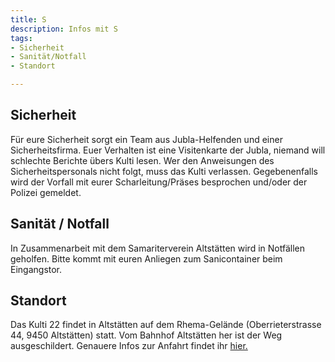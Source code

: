 ```yaml
---
title: S
description: Infos mit S
tags:
- Sicherheit
- Sanität/Notfall
- Standort

---
```

## Sicherheit

Für eure Sicherheit sorgt ein Team aus Jubla-Helfenden und einer Sicherheitsfirma. Euer Verhalten ist eine Visitenkarte der Jubla, niemand will schlechte Berichte übers Kulti lesen. Wer den Anweisungen des Sicherheitspersonals nicht folgt, muss das Kulti verlassen. Gegebenenfalls wird der Vorfall mit eurer Scharleitung/Präses besprochen und/oder der Polizei gemeldet.

## Sanität / Notfall

In Zusammenarbeit mit dem Samariterverein Altstätten wird in Notfällen geholfen. Bitte kommt mit euren Anliegen zum Sanicontainer beim Eingangstor.

## Standort

Das Kulti 22 findet in Altstätten auf dem Rhema-Gelände (Oberrieterstrasse 44, 9450 Altstätten) statt. Vom Bahnhof Altstätten her ist der Weg ausgeschildert. Genauere Infos zur Anfahrt findet ihr [hier.]()